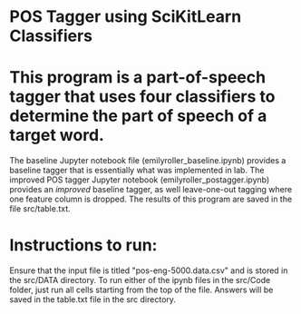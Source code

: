 # POS Tagger using SciKitLearn Classifiers
# This program is a part-of-speech tagger that uses four classifiers to determine the part of speech of a target word.
The baseline Jupyter notebook file (emilyroller_baseline.ipynb) provides a baseline tagger that is essentially what was implemented in lab.
The improved POS tagger Jupyter notebook (emilyroller_postagger.ipynb) provides an *improved* baseline tagger, as well leave-one-out tagging where one feature column is dropped. The results of this program are saved in the file src/table.txt.
# Instructions to run:
Ensure that the input file is titled "pos-eng-5000.data.csv" and is stored in the src/DATA directory. To run either of the ipynb files in the src/Code folder, just run all cells starting from the top of the file. Answers will be saved in the table.txt file in the src directory.

